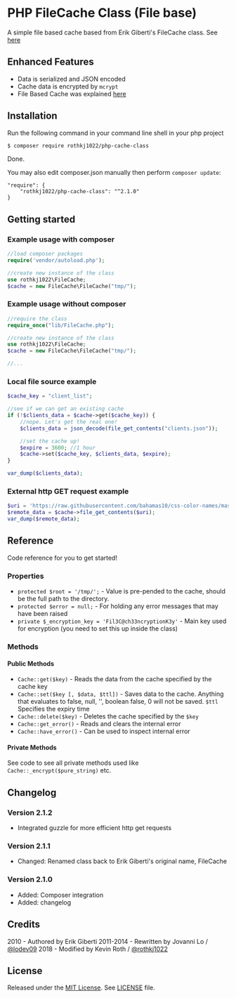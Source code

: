 PHP FileCache Class (File base)
============================
A simple file based cache based from Erik Giberti's FileCache class. See [here](http://af-design.com/blog/2010/07/30/simple-file-based-caching-in-php/)

## Enhanced Features

* Data is serialized and JSON encoded
* Cache data is encrypted by `mcrypt`
* File Based Cache was explained [here](http://af-design.com/blog/2010/07/30/simple-file-based-caching-in-php/)

## Installation

Run the following command in your command line shell in your php project

```sh
$ composer require rothkj1022/php-cache-class
```

Done.

You may also edit composer.json manually then perform ```composer update```:

```
"require": {
    "rothkj1022/php-cache-class": "^2.1.0"
}
```

## Getting started

### Example usage with composer

```php
//load composer packages
require('vendor/autoload.php');

//create new instance of the class
use rothkj1022\FileCache;
$cache = new FileCache\FileCache("tmp/");
```

### Example usage without composer

```php
//require the class
require_once("lib/FileCache.php");

//create new instance of the class
use rothkj1022\FileCache;
$cache = new FileCache\FileCache("tmp/");

//...
```

### Local file source example

```php
$cache_key = "client_list";

//see if we can get an existing cache
if (!$clients_data = $cache->get($cache_key)) {
    //nope. Let's get the real one!
    $clients_data = json_decode(file_get_contents("clients.json"));

    //set the cache up!
    $expire = 3600; //1 hour
    $cache->set($cache_key, $clients_data, $expire);
}

var_dump($clients_data);
```

### External http GET request example
```php
$uri = 'https://raw.githubusercontent.com/bahamas10/css-color-names/master/css-color-names.json';
$remote_data = $cache->file_get_contents($uri);
var_dump($remote_data);
```

## Reference

Code reference for you to get started!

### Properties

* `protected $root = '/tmp/';` - Value is pre-pended to the cache, should be the full path to the directory.
* `protected $error = null;` - For holding any error messages that may have been raised
* `private $_encryption_key = 'Fil3C@ch33ncryptionK3y'` - Main key used for encryption (you need to set this up inside the class)

### Methods

#### Public Methods

* `Cache::get($key)` - Reads the data from the cache specified by the cache key
* `Cache::set($key [, $data, $ttl])` - Saves data to the cache. Anything that evaluates to false, null, '', boolean false, 0 will not be saved. `$ttl` Specifies the expiry time
* `Cache::delete($key)` - Deletes the cache specified by the `$key`
* `Cache::get_error()` - Reads and clears the internal error
* `Cache::have_error()` - Can be used to inspect internal error

#### Private Methods

See code to see all private methods used like `Cache::_encrypt($pure_string)` etc.

## Changelog

### Version 2.1.2

* Integrated guzzle for more efficient http get requests

### Version 2.1.1

* Changed: Renamed class back to Erik Giberti's original name, FileCache

### Version 2.1.0

* Added: Composer integration
* Added: changelog

## Credits

2010 - Authored by Erik Giberti
2011-2014 - Rewritten by Jovanni Lo / [@lodev09](https://twitter.com/lodev09)
2018 - Modified by Kevin Roth / [@rothkj1022](https://twitter.com/rothkj1022)

## License

Released under the [MIT License](http://opensource.org/licenses/MIT).
See [LICENSE](LICENSE) file.
